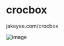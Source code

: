 # crocbox

jakeyee.com/crocbox


![image](https://github.com/user-attachments/assets/d16a855e-b6f7-47f6-b0a2-c54a4be6f2df)

